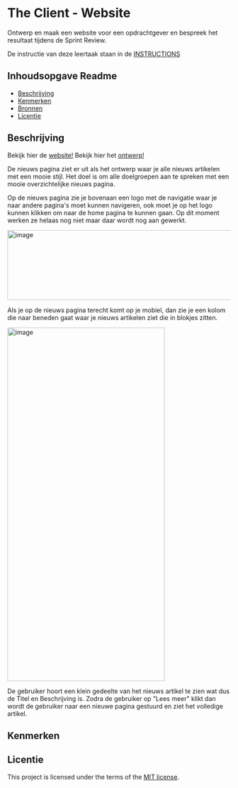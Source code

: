 # The Client - Website

Ontwerp en maak een website voor een opdrachtgever en bespreek het resultaat tijdens de Sprint Review.

De instructie van deze leertaak staan in de [INSTRUCTIONS](https://github.com/fdnd-task/the-client-website/blob/main/docs/INSTRUCTIONS.md)



## Inhoudsopgave Readme
  * [Beschrijving](#beschrijving)
  * [Kenmerken](#kenmerken)
  * [Bronnen](#bronnen)
  * [Licentie](#licentie)

## Beschrijving
Bekijk hier de [website!](https://webtins.github.io/the-client-website/)
Bekijk hier het [ontwerp!](https://www.figma.com/design/GRdLpkhxYTfgDDJRlVFulP/Untitled?node-id=0-1&t=cJJYe3mF9nVLl5ae-1)

De nieuws pagina ziet er uit als het ontwerp waar je alle nieuws artikelen met een mooie stijl. Het doel is om alle doelgroepen aan te spreken met een mooie overzichtelijke nieuws pagina. 

Op de nieuws pagina zie je bovenaan een logo met de navigatie waar je naar andere pagina's moet kunnen navigeren, ook moet je op het logo kunnen klikken om naar de home pagina te kunnen gaan. Op dit moment werken ze helaas nog niet maar daar wordt nog aan gewerkt.

<img width="596" height="158" alt="image" src="https://github.com/user-attachments/assets/388b1a94-441e-47b7-92a6-f31ea55c29d0" />


Als je op de nieuws pagina terecht komt op je mobiel, dan zie je een kolom die naar beneden gaat waar je nieuws artikelen ziet die in blokjes zitten.

<img width="355" height="799" alt="image" src="https://github.com/user-attachments/assets/0765943c-5f5f-4910-8c55-9de63e2ee08d" />

De gebruiker hoort een klein gedeelte van het nieuws artikel te zien wat dus de Titel en Beschrijving is. Zodra de gebruiker op "Lees meer" klikt dan wordt de gebruiker naar een nieuwe pagina gestuurd en ziet het volledige artikel.



## Kenmerken
<!-- Bij Kenmerken staat welke technieken zijn gebruikt en hoe. Wat is de HTML structuur? Wat zijn de belangrijkste dingen in CSS? Wat is er met Javascript gedaan en hoe? Misschien heb je een framwork of library gebruikt? -->



## Licentie

This project is licensed under the terms of the [MIT license](./LICENSE).
